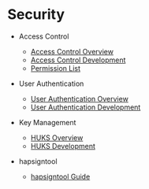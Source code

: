 # Security

- Access Control  
  - [Access Control Overview](accesstoken-overview.md)
  - [Access Control Development](accesstoken-guidelines.md)
  - [Permission List](permission-list.md)

- User Authentication
  - [User Authentication Overview](userauth-overview.md)
  - [User Authentication Development](userauth-guidelines.md)
  
- Key Management
  - [HUKS Overview](huks-overview.md)
  - [HUKS Development](huks-guidelines.md)
  
- hapsigntool  
  - [hapsigntool Guide](hapsigntool-guidelines.md)
  

